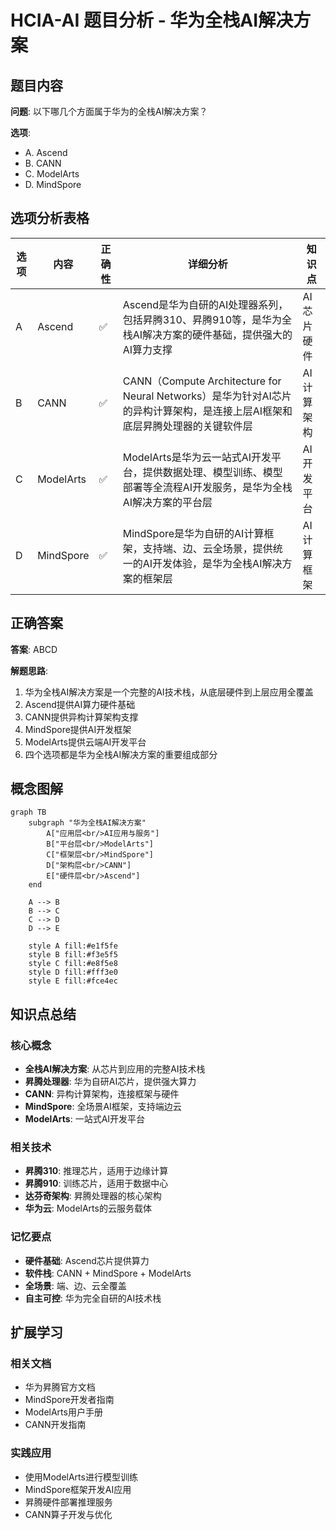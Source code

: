 # HCIA-AI 题目分析 - 华为全栈AI解决方案

## 题目内容

**问题**: 以下哪几个方面属于华为的全栈AI解决方案？

**选项**:
- A. Ascend
- B. CANN
- C. ModelArts
- D. MindSpore

## 选项分析表格

| 选项 | 内容 | 正确性 | 详细分析 | 知识点 |
|------|------|--------|----------|--------|
| A | Ascend | ✅ | Ascend是华为自研的AI处理器系列，包括昇腾310、昇腾910等，是华为全栈AI解决方案的硬件基础，提供强大的AI算力支撑 | AI芯片硬件 |
| B | CANN | ✅ | CANN（Compute Architecture for Neural Networks）是华为针对AI芯片的异构计算架构，是连接上层AI框架和底层昇腾处理器的关键软件层 | AI计算架构 |
| C | ModelArts | ✅ | ModelArts是华为云一站式AI开发平台，提供数据处理、模型训练、模型部署等全流程AI开发服务，是华为全栈AI解决方案的平台层 | AI开发平台 |
| D | MindSpore | ✅ | MindSpore是华为自研的AI计算框架，支持端、边、云全场景，提供统一的AI开发体验，是华为全栈AI解决方案的框架层 | AI计算框架 |

## 正确答案
**答案**: ABCD

**解题思路**: 
1. 华为全栈AI解决方案是一个完整的AI技术栈，从底层硬件到上层应用全覆盖
2. Ascend提供AI算力硬件基础
3. CANN提供异构计算架构支撑
4. MindSpore提供AI开发框架
5. ModelArts提供云端AI开发平台
6. 四个选项都是华为全栈AI解决方案的重要组成部分

## 概念图解

```mermaid
graph TB
    subgraph "华为全栈AI解决方案"
        A["应用层<br/>AI应用与服务"]
        B["平台层<br/>ModelArts"]
        C["框架层<br/>MindSpore"]
        D["架构层<br/>CANN"]
        E["硬件层<br/>Ascend"]
    end
    
    A --> B
    B --> C
    C --> D
    D --> E
    
    style A fill:#e1f5fe
    style B fill:#f3e5f5
    style C fill:#e8f5e8
    style D fill:#fff3e0
    style E fill:#fce4ec
```

## 知识点总结

### 核心概念
- **全栈AI解决方案**: 从芯片到应用的完整AI技术栈
- **昇腾处理器**: 华为自研AI芯片，提供强大算力
- **CANN**: 异构计算架构，连接框架与硬件
- **MindSpore**: 全场景AI框架，支持端边云
- **ModelArts**: 一站式AI开发平台

### 相关技术
- **昇腾310**: 推理芯片，适用于边缘计算
- **昇腾910**: 训练芯片，适用于数据中心
- **达芬奇架构**: 昇腾处理器的核心架构
- **华为云**: ModelArts的云服务载体

### 记忆要点
- **硬件基础**: Ascend芯片提供算力
- **软件栈**: CANN + MindSpore + ModelArts
- **全场景**: 端、边、云全覆盖
- **自主可控**: 华为完全自研的AI技术栈

## 扩展学习

### 相关文档
- 华为昇腾官方文档
- MindSpore开发者指南
- ModelArts用户手册
- CANN开发指南

### 实践应用
- 使用ModelArts进行模型训练
- MindSpore框架开发AI应用
- 昇腾硬件部署推理服务
- CANN算子开发与优化
